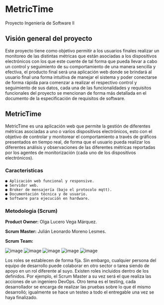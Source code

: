 # MetricTime
Proyecto Ingeniería de Software ll

## Visión general del proyecto

Este proyecto tiene como objetivo permitir a los usuarios finales realizar un monitoreo de las distintas métricas que están asociadas a los dispositivos electrónicos con los que este cuente de tal forma que pueda llevar a cabo un control y seguimiento de su comportamiento de una manera sencilla y efectiva, el producto final será una aplicación web donde se brindará al usuario final una forma intuitiva de manejar el sistema y poder conectarse de forma rápida para comenzar a realizar el respectivo control y seguimiento de sus datos, cada una de las funcionalidades y requisitos funcionales del proyecto se mencionan de forma más detallada en el documento de la especificación de requisitos de software.

## MetricTime

MetricTime es una aplicación web que permite la gestión de diferentes métricas asociadas a uno o varios dispositivos electrónicos, esto con el objetivo de controlar y monitorear el comportamiento a través de gráficos presentados en tiempo real, de forma que el usuario pueda realizar los diferentes análisis y observaciones de las diferentes métricas reportadas por los agentes de monitorización (cada uno de los dispositivos electrónicos).

### Caracteristicas
    ● Aplicación web funcional y responsive.
    ● Servidor web.
    ● Broker de mensajería (bajo el protocolo mqtt).
    ● Documentación técnica y de usuario.
    ● Software para ejecución en hardware.

### Metodologia (Scrum)

**Product Owner:** Olga Lucero Vega Márquez.

**Scrum Master:** Julián Leonardo Moreno Lesmes.

**Scrum Team:** 

![image](https://user-images.githubusercontent.com/34410986/183268735-75439d07-40e1-4469-a8e3-9983e1367320.png)
![image](https://user-images.githubusercontent.com/34410986/183268746-10a37ea4-6663-45ee-afce-13ef5d3bdff1.png)
![image](https://user-images.githubusercontent.com/34410986/183268755-9fe21394-2977-4b6b-83ef-12833d524fd7.png)
![image](https://user-images.githubusercontent.com/34410986/183268758-4daa6e82-fe0e-4d61-997e-99eca1a52619.png)
![image](https://user-images.githubusercontent.com/34410986/183268764-057ff53d-8257-4485-a232-2e85c57482d6.png)

Los roles se establecen de forma fija. Sin embargo, cualquier persona del equipo de desarrollo puede colaborar en otro sector o tarea siendo de apoyo en un rol diferente al suyo. Existen roles incluidos dentro de los definidos. Por ejemplo, el Scrum Master a su vez será el que realiza las acciones de un ingeniero DevOps. Otro tema es el testing, cada desarrollador se encarga de realizar las pruebas sobre lo que él mismo desarrolló; igualmente se hace un testeo a todo el entregable una vez se haya finalizado.
